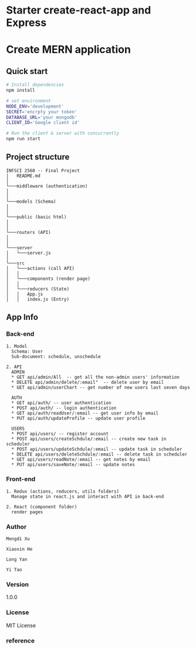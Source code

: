 # Starter create-react-app and Express
# Create MERN application 

## Quick start
```bash
# Install dependencies
npm install

# set environment
NODE_ENV='development'
SECRET='encrpty your token'
DATABASE_URL='your mongodb'
CLIENT_ID='Google client id'

# Run the client & server with concurrently
npm run start

```

## Project structure
```
INFSCI 2560 -- Final Project
│   README.md    
│ 
└───middleware (authentication)
│
│
└───models (Schema)
│
│
└───public (basic html)
│
│   
└───routers (API)
│
│
└───server
│   └───server.js
│
└───src
│   └───actions (call API)
│   │ 
│   └───components (render page)
│   │
│   └───reducers (State)
│   │   App.js
│   │   index.js (Entry)
```


## App Info

### Back-end
```
1. Model
  Schema: User
  Sub-document: schedule, unschedule

2. API
  ADMIN
  * GET api/admin/All  -- get all the non-admin users' information
  * DELETE api/admin/delete/:email"  -- delete user by email
  * GET api/admin/userChart -- get number of new users last seven days
  
  AUTH
  * GET api/auth/ -- user authentication
  * POST api/auth/ -- login authentication
  * GET api/auth/readUser/:email -- get user info by email
  * PUT api/auth/updateProfile -- update user profile
  
  USERS
  * POST api/users/ -- register account
  * POST api/users/createSchdule/:email -- create new task in scheduler
  * POST api/users/updateSchdule/:email -- update task in scheduler
  * DELETE api/users/deleteSchdule/:email -- delete task in scheduler
  * GET api/users/readNote/:email -- get notes by email
  * PUT api/users/saveNote/:email -- update notes

```

### Front-end
```
1. Redux (actions, reducers, utils folders)
  Manage state in react.js and interact with API in back-end
  
2. React (component folder)
  render pages

```

### Author
```
Mengdi Xu

Xiaoxin He

Long Yan

Yi Tao
```

### Version

1.0.0


### License

MIT License


### reference

[Remix from]: https://glitch.com/~starter-cra-and-express
[create-react-app]: https://create-react-app.dev
[Express]: https://expressjs.com/
[`http-proxy-middleware`]: https://github.com/chimurai/http-proxy-middleware